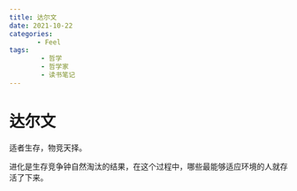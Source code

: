 ```yaml
---
title: 达尔文
date: 2021-10-22
categories:
       - Feel
tags:
        - 哲学
        - 哲学家
        - 读书笔记
---
```


# 达尔文

适者生存，物竞天择。

进化是生存竞争钟自然淘汰的结果，在这个过程中，哪些最能够适应环境的人就存活了下来。
